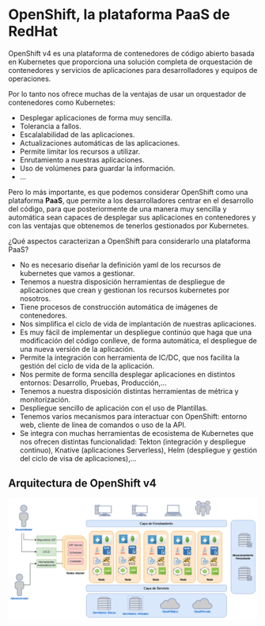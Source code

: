 # OpenShift, la plataforma PaaS de RedHat

OpenShift v4 es una plataforma de contenedores de código abierto basada en Kubernetes que proporciona una solución completa de orquestación de contenedores y servicios de aplicaciones para desarrolladores y equipos de operaciones. 

Por lo tanto nos ofrece muchas de la ventajas de usar un orquestador de contenedores como Kubernetes:

* Desplegar aplicaciones de forma muy sencilla.
* Tolerancia a fallos.
* Escalalabilidad de las aplicaciones.
* Actualizaciones automáticas de las aplicaciones.
* Permite limitar los recursos a utilizar.
* Enrutamiento a nuestras aplicaciones.
* Uso de volúmenes para guardar la información.
* ...

Pero lo más importante, es que podemos considerar OpenShift como una plataforma **PaaS**, que permite a los desarrolladores centrar en el desarrollo del código, para que posteriormente de una manera muy sencilla y automática sean capaces de desplegar sus aplicaciones en contenedores y con las ventajas que obtenemos de tenerlos gestionados por Kubernetes.

¿Qué aspectos caracterizan a OpenShift para considerarlo una plataforma PaaS?

* No es necesario diseñar la definición yaml de los recursos de kubernetes que vamos a gestionar.
* Tenemos a nuestra disposición herramientas de despliegue de aplicaciones que crean y gestionan los recursos kubernetes por nosotros.
* Tiene procesos de construcción automática de imágenes de contenedores.
* Nos simplifica el ciclo de vida de implantación de nuestras aplicaciones.
* Es muy fácil de implementar un despliegue continúo que haga que una modificación del código conlleve, de forma automática, el despliegue de una nueva versión de la aplicación.
* Permite la integración con herramienta de IC/DC, que nos facilita la gestión del ciclo de vida de la aplicación.
* Nos permite de forma sencilla desplegar aplicaciones en distintos entornos: Desarrollo, Pruebas, Producción,...
* Tenemos a nuestra disposición distintas herramientas de métrica y monitorización.
* Despliegue sencillo de aplicación con el uso de Plantillas.
* Tenemos varios mecanismos para interactuar con OpenShift: entorno web, cliente de línea de comandos o uso de la API.
* Se integra con muchas herramientas de ecosistema de Kubernetes que nos ofrecen distintas funcionalidad: Tekton (integración y despliegue continuo), Knative (aplicaciones Serverless), Helm (despliegue y gestión del ciclo de visa de aplicaciones),...

## Arquitectura de OpenShift v4

![openshift](img/openshift.png)
